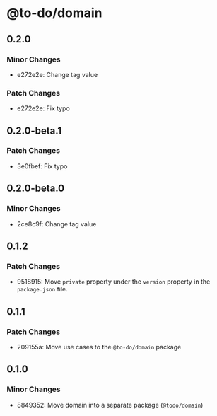 # @to-do/domain

## 0.2.0

### Minor Changes

- e272e2e: Change tag value

### Patch Changes

- e272e2e: Fix typo

## 0.2.0-beta.1

### Patch Changes

- 3e0fbef: Fix typo

## 0.2.0-beta.0

### Minor Changes

- 2ce8c9f: Change tag value

## 0.1.2

### Patch Changes

- 9518915: Move `private` property under the `version` property in the `package.json` file.

## 0.1.1

### Patch Changes

- 209155a: Move use cases to the `@to-do/domain` package

## 0.1.0

### Minor Changes

- 8849352: Move domain into a separate package (`@todo/domain`)
